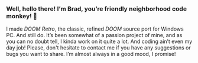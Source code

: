 ### Well, hello there! I’m Brad, you’re friendly neighborhood code monkey! 👋

I made *DOOM Retro*, the classic, refined *DOOM* source port for Windows PC. And still do. It’s been somewhat of a passion project of mine, and as you can no doubt tell, I kinda work on it quite a lot. And coding ain’t even my day job! Please, don't hesitate to contact me if you have any suggestions or bugs you want to share. I’m almost always in a good mood, I promise!
